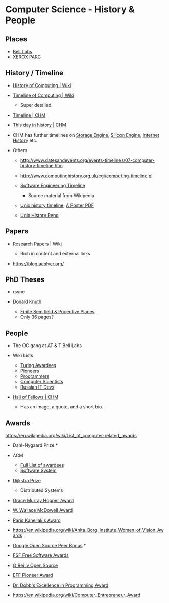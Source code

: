 
# Computer Science - History & People

## Places

* [Bell Labs](https://en.wikipedia.org/wiki/Bell_Labs)
* [XEROX PARC](https://en.wikipedia.org/wiki/PARC_(company))

## History / Timeline

* [History of Computing | Wiki](https://en.wikipedia.org/wiki/History_of_computing)
* [Timeline of Computing | Wiki](https://en.wikipedia.org/wiki/Timeline_of_computing)
    - Super detailed

* [Timeline | CHM](https://www.computerhistory.org/timeline/)
* [This day in history | CHM](https://www.computerhistory.org/tdih/january/1/)

* CHM has further timelines on [Storage Engine](https://www.computerhistory.org/storageengine/), [Silicon Engine](https://www.computerhistory.org/siliconengine/), [Internet History](https://www.computerhistory.org/internethistory/1960s/) etc.

* Others
    - http://www.datesandevents.org/events-timelines/07-computer-history-timeline.htm
    - http://www.computinghistory.org.uk/cgi/computing-timeline.pl

    - [Software Engineering Timeline](https://mixmastamyk.bitbucket.io/pro_soft_dev/sdlc_1_ovr.html#timeline)
        + Source material from Wikipedia

    - [Unix history timeline](http://www.unix.org/what_is_unix/history_timeline.html), [A Poster PDF](http://www.unix.org/Posters/download/unix_posterA3.pdf)
    - [Unix History Repo](https://github.com/dspinellis/unix-history-repo)


## Papers

* [Research Papers | Wiki](https://en.wikipedia.org/wiki/List_of_important_publications_in_computer_science)
    - Rich in content and external links

* https://blog.acolyer.org/

## PhD Theses

* rsync

* Donald Knuth
    * [Finite Semifield & Projective Planes](https://core.ac.uk/download/pdf/82033206.pdf)
    * Only 36 pages?

## People

* The OG gang at AT & T Bell Labs

* Wiki Lists
    * [Turing Awardees](https://en.wikipedia.org/wiki/Turing_Award#Recipients)
    * [Pioneers](https://en.wikipedia.org/wiki/List_of_pioneers_in_computer_science)
    * [Programmers](https://en.wikipedia.org/wiki/List_of_programmers)
    * [Computer Scientists](https://en.wikipedia.org/wiki/List_of_computer_scientists)
    * [Russian IT Devs](https://en.wikipedia.org/wiki/List_of_Russian_IT_developers)

* [Hall of Fellows | CHM](https://www.computerhistory.org/fellowawards/hall/)
    - Has an image, a quote, and a short bio.

## Awards

https://en.wikipedia.org/wiki/List_of_computer-related_awards

* Dahl-Nygaard Prize
    * 

* ACM
    * [Full List of awardees](https://awards.acm.org/award_winners)
    * [Software System](https://awards.acm.org/software-system/award-winners)

* [Dijkstra Prize](https://en.wikipedia.org/wiki/Dijkstra_Prize)
    * Distributed Systems
* [Grace Murray Hopper Award](https://en.wikipedia.org/wiki/Grace_Murray_Hopper_Award)
* [W. Wallace McDowell Award](https://en.wikipedia.org/wiki/W._Wallace_McDowell_Award)
* [Paris Kanellakis Award](https://en.wikipedia.org/wiki/Paris_Kanellakis_Award)
* https://en.wikipedia.org/wiki/Anita_Borg_Institute_Women_of_Vision_Awards

* [Google Open Source Peer Bonus](https://opensource.googleblog.com/search/label/peer%20bonus)
    * 

* [FSF Free Software Awards](https://en.wikipedia.org/wiki/FSF_Free_Software_Awards)
* [O'Reilly Open Source](https://en.wikipedia.org/wiki/O%27Reilly_Open_Source_Award)
* [EFF Pioneer Award](https://en.wikipedia.org/wiki/EFF_Pioneer_Award)
* [Dr. Dobb's Excellence in Programming Award](https://en.wikipedia.org/wiki/Dr._Dobb%27s_Excellence_in_Programming_Award)
* https://en.wikipedia.org/wiki/Computer_Entrepreneur_Award
